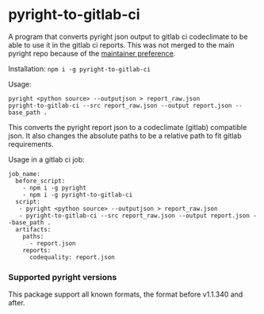 # pyright-to-gitlab-ci

A program that converts pyright json output to gitlab ci codeclimate to be able to use it in the gitlab ci reports.
This was not merged to the main pyright repo because of the [maintainer preference](https://github.com/microsoft/pyright/issues/4628). 

Installation:
`npm i -g pyright-to-gitlab-ci`

Usage:
```
pyright <python source> --outputjson > report_raw.json
pyright-to-gitlab-ci --src report_raw.json --output report.json --base_path .
```
This converts the pyright report json to a codeclimate (gitlab) compatible json. It also changes the absolute paths to be a relative path to fit gitlab requirements.

Usage in a gitlab ci job:
```
job_name:
  before_script:
    - npm i -g pyright
    - npm i -g pyright-to-gitlab-ci
  script:
   - pyright <python source> --outputjson > report_raw.json
   - pyright-to-gitlab-ci --src report_raw.json --output report.json --base_path .
  artifacts:
    paths:
      - report.json
    reports:
      codequality: report.json
```

### Supported pyright versions
This package support all known formats, the format before v1.1.340 and after.